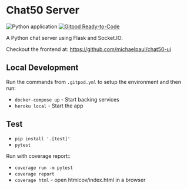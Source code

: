 # Chat50 Server

![Python application](https://github.com/michaelpaul/chat50-server/workflows/Python%20application/badge.svg)
[![Gitpod Ready-to-Code](https://img.shields.io/badge/Gitpod-Ready--to--Code-blue?logo=gitpod)](https://gitpod.io/#https://github.com/michaelpaul/chat50-server)

A Python chat server using Flask and Socket.IO.

Checkout the frontend at: https://github.com/michaelpaul/chat50-ui

## Local Development

Run the commands from `.gitpod.yml` to setup the environment and then run:

- `docker-compose up` - Start backing services
- `heroku local` - Start the app


## Test

- `pip install '.[test]'`
- `pytest`

Run with coverage report::

- `coverage run -m pytest`
- `coverage report`
- `coverage html` - open htmlcov/index.html in a browser
